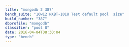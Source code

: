 ```yaml
---
title: "mongodb 2 387"
bench_suite: "16w12 NXBT-1018 Test default pool  size"
build_number: "387"
dbprofile: "mongodb"
classifier: "pool 8"
date: 2016-04-04T08:30:04
type: "bench"
---
```

